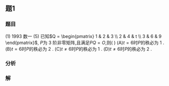 ## 题1
### 题目
(1) 1993 数一 
(5) 已知$Q = \begin{pmatrix} 1 & 2 & 3 \\ 2 & 4 & t \\ 3 & 6 & 9 \end{pmatrix}$, $P$为 3 阶非零矩阵,且满足$PQ = O$,则( )
(A)$t = 6$时$P$的秩必为 1 . 
(B)$t = 6$时$P$的秩必为 2 .
(C)$t \neq  6$时$P$的秩必为 1 . 
(D)$t \neq  6$时$P$的秩必为 2 .
### 分析

### 解
